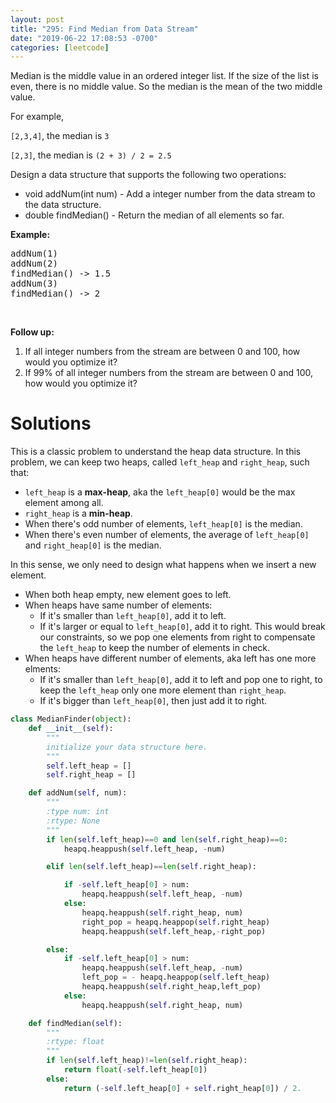 ```yaml
---
layout: post
title: "295: Find Median from Data Stream"
date: "2019-06-22 17:08:53 -0700"
categories: [leetcode]
---
```


<p>Median is the middle value in an ordered integer list. If the size of the list is even, there is no middle value. So the median is the mean of the two middle value.</p>
For example,

<p><code>[2,3,4]</code>, the median is <code>3</code></p>

<p><code>[2,3]</code>, the median is <code>(2 + 3) / 2 = 2.5</code></p>

<p>Design a data structure that supports the following two operations:</p>

<ul>
	<li>void addNum(int num) - Add a integer number from the data stream to the data structure.</li>
	<li>double findMedian() - Return the median of all elements so far.</li>
</ul>

<!--more-->

<p><strong>Example:</strong></p>

<pre>
addNum(1)
addNum(2)
findMedian() -&gt; 1.5
addNum(3)
findMedian() -&gt; 2
</pre>

<p>&nbsp;</p>

<p><strong>Follow up:</strong></p>

<ol>
	<li>If all integer numbers from the stream are between 0&nbsp;and 100, how would you optimize it?</li>
	<li>If 99% of all integer numbers from the stream are between 0 and 100, how would you optimize it?</li>
</ol>

# Solutions

This is a classic problem to understand the heap data structure.  In this problem, we can keep two heaps, called `left_heap` and `right_heap`, such that:

* `left_heap` is a **max-heap**, aka the `left_heap[0]` would be the max element among all.
* `right_heap` is a **min-heap**.
* When there's odd number of elements, `left_heap[0]` is the median.
* When there's even number of elements, the average of `left_heap[0]` and `right_heap[0]` is the median.

In this sense, we only need to design what happens when we insert a new element.

* When both heap empty, new element goes to left.
* When heaps have same number of elements:
  * If it's smaller than `left_heap[0]`, add it to left.
  * If it's larger or equal to `left_heap[0]`, add it to right.  This would break our constraints, so we pop one elements from right to compensate the `left_heap` to keep the number of elements in check.
* When heaps have different number of elements, aka left has one more elments:
  * If it's smaller than `left_heap[0]`, add it to left and pop one to right, to keep the `left_heap` only one more element than `right_heap`.
  * If it's bigger than `left_heap[0]`, then just add it to right.

```python
class MedianFinder(object):
    def __init__(self):
        """
        initialize your data structure here.
        """
        self.left_heap = []
        self.right_heap = []

    def addNum(self, num):
        """
        :type num: int
        :rtype: None
        """
        if len(self.left_heap)==0 and len(self.right_heap)==0:
            heapq.heappush(self.left_heap, -num)

        elif len(self.left_heap)==len(self.right_heap):

            if -self.left_heap[0] > num:
                heapq.heappush(self.left_heap, -num)
            else:
                heapq.heappush(self.right_heap, num)
                right_pop = heapq.heappop(self.right_heap)
                heapq.heappush(self.left_heap,-right_pop)

        else:
            if -self.left_heap[0] > num:
                heapq.heappush(self.left_heap, -num)
                left_pop = - heapq.heappop(self.left_heap)
                heapq.heappush(self.right_heap,left_pop)
            else:
                heapq.heappush(self.right_heap, num)

    def findMedian(self):
        """
        :rtype: float
        """
        if len(self.left_heap)!=len(self.right_heap):
            return float(-self.left_heap[0])
        else:
            return (-self.left_heap[0] + self.right_heap[0]) / 2.
```
